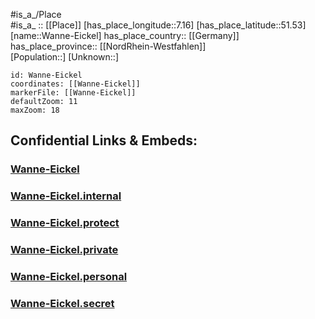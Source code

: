 ﻿---
location: [51.53,7.16] 
mapzoom: [7,12] 
mapmarker: city 
type: City
tags:
- geo/City


SpocWebEntityId: 35442
isDeleted: false
confidential: public

---
#is_a_/Place  
#is_a_ :: [[Place]] 
[has_place_longitude::7.16] 
[has_place_latitude::51.53] 
[name::Wanne-Eickel] 
has_place_country:: [[Germany]]  
has_place_province:: [[NordRhein-Westfahlen]]  
[Population::] 
[Unknown::] 


```leaflet
id: Wanne-Eickel
coordinates: [[Wanne-Eickel]] 
markerFile: [[Wanne-Eickel]] 
defaultZoom: 11 
maxZoom: 18
```


## Confidential Links & Embeds: 

### [Wanne-Eickel](/_public/Earth/Continent/Europe/Europe~Central/Germany/Germany~West/Nord_Rhein-Westfalen/counties~NW/Herne/Wanne-Eickel.md) 

### [Wanne-Eickel.internal](/_internal/Earth/Continent/Europe/Europe~Central/Germany/Germany~West/Nord_Rhein-Westfalen/counties~NW/Herne/Wanne-Eickel.internal.md) 

### [Wanne-Eickel.protect](/_protect/Earth/Continent/Europe/Europe~Central/Germany/Germany~West/Nord_Rhein-Westfalen/counties~NW/Herne/Wanne-Eickel.protect.md) 

### [Wanne-Eickel.private](/_private/Earth/Continent/Europe/Europe~Central/Germany/Germany~West/Nord_Rhein-Westfalen/counties~NW/Herne/Wanne-Eickel.private.md) 

### [Wanne-Eickel.personal](/_personal/Earth/Continent/Europe/Europe~Central/Germany/Germany~West/Nord_Rhein-Westfalen/counties~NW/Herne/Wanne-Eickel.personal.md) 

### [Wanne-Eickel.secret](/_secret/Earth/Continent/Europe/Europe~Central/Germany/Germany~West/Nord_Rhein-Westfalen/counties~NW/Herne/Wanne-Eickel.secret.md) 
